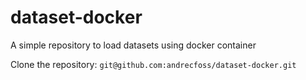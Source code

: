 # dataset-docker
A simple repository to load datasets using docker container

Clone the repository:
``git@github.com:andrecfoss/dataset-docker.git``
